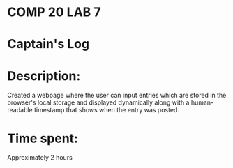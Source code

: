 # COMP 20 LAB 7

# Captain's Log

# Description:

  Created a webpage where the user can input entries which are stored in the
  browser's local storage and displayed dynamically along with a human-readable
  timestamp that shows when the entry was posted.

# Time spent:

  Approximately 2 hours

